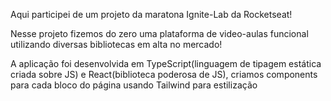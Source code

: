 Aqui participei de um projeto da maratona Ignite-Lab da Rocketseat!

Nesse projeto fizemos do zero uma plataforma de video-aulas funcional utilizando diversas bibliotecas em alta no mercado!

A aplicação foi desenvolvida em TypeScript(linguagem de tipagem estática criada sobre JS) e React(biblioteca poderosa de JS),  criamos components para cada bloco do página usando Tailwind para estilização
